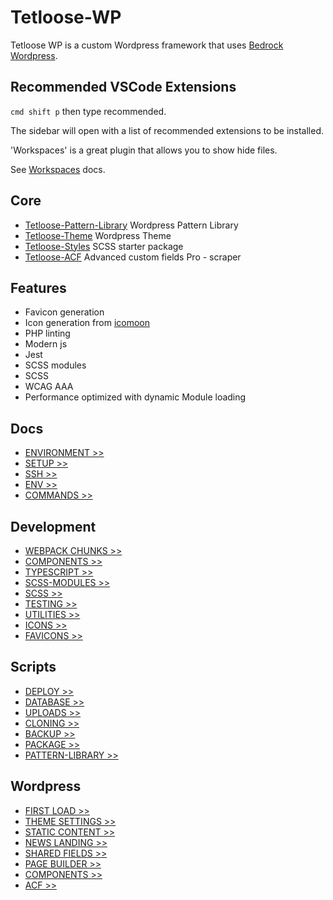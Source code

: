 # Tetloose-WP

Tetloose WP is a custom Wordpress framework that uses [Bedrock Wordpress](https://roots.io/bedrock/).

## Recommended VSCode Extensions

`cmd shift p` then type recommended.

The sidebar will open with a list of recommended extensions to be installed.

'Workspaces' is a great plugin that allows you to show hide files.

See [Workspaces](https://marketplace.visualstudio.com/items?itemName=Fooxly.workspace) docs.

## Core

- [Tetloose-Pattern-Library](https://github.com/tetloose/tetloose-wp-pattern-library) Wordpress Pattern Library
- [Tetloose-Theme](https://github.com/tetloose/tetloose-theme) Wordpress Theme
- [Tetloose-Styles](https://github.com/tetloose/tetloose-styles) SCSS starter package
- [Tetloose-ACF](https://github.com/tetloose/tetloose-ACF) Advanced custom fields Pro - scraper

## Features

- Favicon generation
- Icon generation from [icomoon](https://icomoon.io/)
- PHP linting
- Modern js
- Jest
- SCSS modules
- SCSS
- WCAG AAA
- Performance optimized with dynamic Module loading

## Docs

- [ENVIRONMENT >>](Docs/Setup/environment.md)
- [SETUP >>](Docs/Setup/setup.md)
- [SSH >>](Docs/Setup/ssh.md)
- [ENV >>](Docs/Setup/env.md)
- [COMMANDS >>](Docs/Setup/commands.md)

## Development

- [WEBPACK CHUNKS >>](Docs/Development/webpack-chunks.md)
- [COMPONENTS >>](Docs/Development/components.md)
- [TYPESCRIPT >>](Docs/Development/TypeScript.md)
- [SCSS-MODULES >>](Docs/Development/scss-modules.md)
- [SCSS >>](Docs/Development/scss.md)
- [TESTING >>](Docs/Development/testing.md)
- [UTILITIES >>](Docs/Development/utilities.md)
- [ICONS >>](Docs/Development/icons.md)
- [FAVICONS >>](Docs/Development/favicons.md)

## Scripts

- [DEPLOY >>](Docs/Scripts/deploy.md)
- [DATABASE >>](Docs/Scripts/database.md)
- [UPLOADS >>](Docs/Scripts/uploads.md)
- [CLONING >>](Docs/Scripts/cloning.md)
- [BACKUP >>](Docs/Scripts/backup.md)
- [PACKAGE >>](Docs/Scripts/package.md)
- [PATTERN-LIBRARY >>](Docs/Scripts/pattern-library.md)

## Wordpress

- [FIRST LOAD >>](Docs/Wordpress/first-load.md)
- [THEME SETTINGS >>](Docs/Wordpress/theme-settings.md)
- [STATIC CONTENT >>](Docs/Wordpress/static-content.md)
- [NEWS LANDING >>](Docs/Wordpress/news-landing.md)
- [SHARED FIELDS >>](Docs/Wordpress/shared-fields.md)
- [PAGE BUILDER >>](Docs/Wordpress/page-builder.md)
- [COMPONENTS >>](Docs/Wordpress/components.md)
- [ACF >>](Docs/Wordpress/acf.md)
